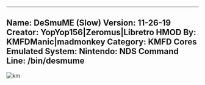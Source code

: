 -----------------------
Name: DeSmuME (Slow)
Version: 11-26-19
Creator: YopYop156|Zeromus|Libretro
HMOD By: KMFDManic|madmonkey
Category: KMFD Cores
Emulated System: Nintendo: NDS
Command Line: /bin/desmume
-----------------------
![km](https://i.imgur.com/JYRrLnC.png)
